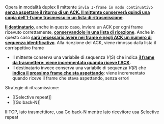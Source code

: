 Opera in modalità duplex
Il mittente `invia I-frame in modo continuativo` <b><u>senza aspettare il ritorno di un ACK. Il mittente conserverà quindi una copia dell'I-frame trasmesso in un lista di ritrasmissione</u></b>. 

<b><u>Il destinatario</u></b>, anche in questo caso, invierà un ACK per ogni frame ricevuto correttamente, <b><u>conservandolo in una lista di ricezione</u></b>. Anche in questo caso <b><u>sarà necessario avere nei frame e negli ACK un numero di sequenza identificativo</u></b>.
Alla ricezione del ACK, viene rimosso dalla lista il corrispettivo frame

- Il mittente conserva una variabile di sequenza $V(S)$ che indica <b><u>il frame da trasmettere: viene incrementato quando riceve l'ACK</u></b>.
- Il destinatario invece conserva una variabile di sequenza $V(R)$ che <b><u>indica il prossimo frame che sta aspettando</u></b>: viene incrementato quando riceve il frame che stava aspettando, senza errori

Strategie di ritrasmissione:
- [[Selective repeat]]
- [[Go back-N]]

Il TCP, lato trasmettitore, usa Go back-N mentre lato ricevitore usa Selective repeat